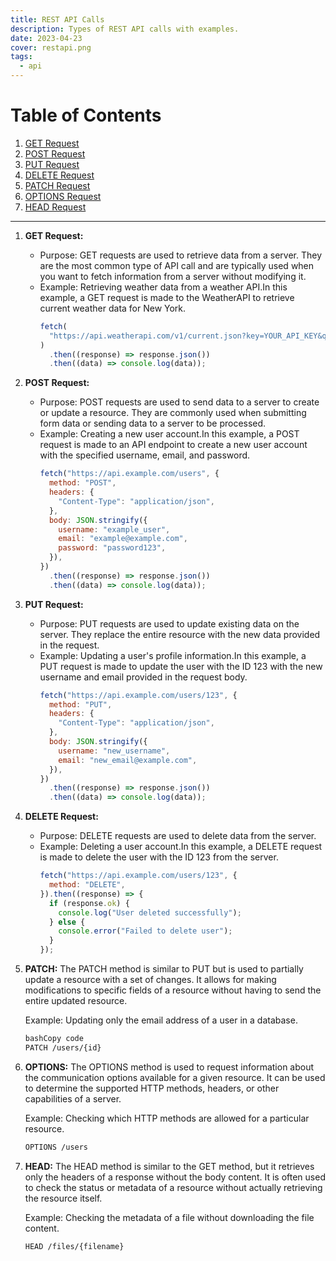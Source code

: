 ```yaml
---
title: REST API Calls
description: Types of REST API calls with examples.
date: 2023-04-23
cover: restapi.png
tags:
  - api
---
```


# Table of Contents

1. [GET Request](#get-request)
2. [POST Request](#post-request)
3. [PUT Request](#put-request)
4. [DELETE Request](#delete-request)
5. [PATCH Request](#patch-request)
6. [OPTIONS Request](#options-request)
7. [HEAD Request](#head-request)

---

1. **GET Request:**
   - Purpose: GET requests are used to retrieve data from a server. They are the most common type of API call and are typically used when you want to fetch information from a server without modifying it.
   - Example: Retrieving weather data from a weather API.In this example, a GET request is made to the WeatherAPI to retrieve current weather data for New York.
     ```jsx
     fetch(
       "https://api.weatherapi.com/v1/current.json?key=YOUR_API_KEY&q=New York"
     )
       .then((response) => response.json())
       .then((data) => console.log(data));
     ```
2. **POST Request:**
   - Purpose: POST requests are used to send data to a server to create or update a resource. They are commonly used when submitting form data or sending data to a server to be processed.
   - Example: Creating a new user account.In this example, a POST request is made to an API endpoint to create a new user account with the specified username, email, and password.
     ```jsx
     fetch("https://api.example.com/users", {
       method: "POST",
       headers: {
         "Content-Type": "application/json",
       },
       body: JSON.stringify({
         username: "example_user",
         email: "example@example.com",
         password: "password123",
       }),
     })
       .then((response) => response.json())
       .then((data) => console.log(data));
     ```
3. **PUT Request:**
   - Purpose: PUT requests are used to update existing data on the server. They replace the entire resource with the new data provided in the request.
   - Example: Updating a user's profile information.In this example, a PUT request is made to update the user with the ID 123 with the new username and email provided in the request body.
     ```jsx
     fetch("https://api.example.com/users/123", {
       method: "PUT",
       headers: {
         "Content-Type": "application/json",
       },
       body: JSON.stringify({
         username: "new_username",
         email: "new_email@example.com",
       }),
     })
       .then((response) => response.json())
       .then((data) => console.log(data));
     ```
4. **DELETE Request:**
   - Purpose: DELETE requests are used to delete data from the server.
   - Example: Deleting a user account.In this example, a DELETE request is made to delete the user with the ID 123 from the server.
     ```jsx
     fetch("https://api.example.com/users/123", {
       method: "DELETE",
     }).then((response) => {
       if (response.ok) {
         console.log("User deleted successfully");
       } else {
         console.error("Failed to delete user");
       }
     });
     ```
5. **PATCH:** The PATCH method is similar to PUT but is used to partially update a resource with a set of changes. It allows for making modifications to specific fields of a resource without having to send the entire updated resource.

   Example: Updating only the email address of a user in a database.

   ```bash
   bashCopy code
   PATCH /users/{id}
   ```

6. **OPTIONS:** The OPTIONS method is used to request information about the communication options available for a given resource. It can be used to determine the supported HTTP methods, headers, or other capabilities of a server.

   Example: Checking which HTTP methods are allowed for a particular resource.

   ```bash
   OPTIONS /users
   ```

7. **HEAD:** The HEAD method is similar to the GET method, but it retrieves only the headers of a response without the body content. It is often used to check the status or metadata of a resource without actually retrieving the resource itself.

   Example: Checking the metadata of a file without downloading the file content.

   ```bash
   HEAD /files/{filename}
   ```
